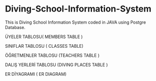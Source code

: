 # Diving-School-Information-System
This is Diving School Information System coded in JAVA using Postgre Database.


ÜYELER TABLOSU( MEMBERS TABLE )


SINIFLAR TABLOSU  ( CLASSES TABLE)

ÖĞRETMENLER TABLOSU (TEACHERS TABLE )

DALIŞ YERLERİ TABLOSU (DIVING PLACES TABLE )
 
ER DİYAGRAMI ( ER DIAGRAM)
